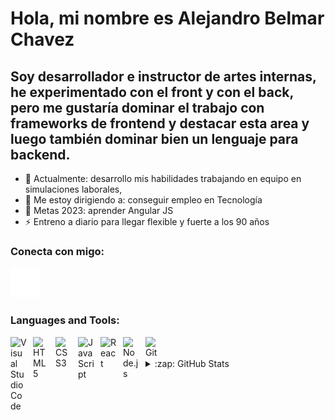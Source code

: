 # Hola, mi nombre es Alejandro Belmar Chavez 


## Soy desarrollador e instructor de artes internas, he experimentado con el front y con el back,     pero me gustaría dominar el trabajo con frameworks de frontend y destacar esta area y luego también dominar bien un lenguaje para backend. 


- 🌱 Actualmente: desarrollo mis habilidades trabajando en equipo en simulaciones laborales,
- 👯 Me estoy dirigiendo a: conseguir empleo en Tecnología  
- 🥅 Metas 2023: aprender Angular JS
- ⚡ Entreno a diario para llegar flexible y fuerte a los 90 años 


### Conecta con migo:

[![website](./img/linkedin-dark.svg)](https://www.linkedin.com/in/alejandro-belmar-chavez/)



### Languages and Tools:

<img align="left" alt="Visual Studio Code" width="26px" src="https://cdn.jsdelivr.net/gh/devicons/devicon/icons/vscode/vscode-original.svg" style="padding-right:10px;" />
<img align="left" alt="HTML5" width="26px" src="https://cdn.jsdelivr.net/gh/devicons/devicon/icons/html5/html5-original.svg" style="padding-right:10px;" />
<img align="left" alt="CSS3" width="26px" src="https://cdn.jsdelivr.net/gh/devicons/devicon/icons/css3/css3-original.svg" style="padding-right:10px;" />

<img align="left" alt="JavaScript" width="26px" src="https://cdn.jsdelivr.net/gh/devicons/devicon/icons/javascript/javascript-original.svg" style="padding-right:10px;" />

<img align="left" alt="React" width="26px" src="https://cdn.jsdelivr.net/gh/devicons/devicon/icons/react/react-original.svg" style="padding-right:10px;" />


<img align="left" alt="Node.js" width="26px" src="https://cdn.jsdelivr.net/gh/devicons/devicon/icons/nodejs/nodejs-original.svg" style="padding-right:10px;" />



<img align="left" alt="Git" width="26px" src="https://cdn.jsdelivr.net/gh/devicons/devicon/icons/git/git-original.svg" style="padding-right:10px;" />


<br />
<br />


  
 


<details>

  <summary>:zap: GitHub Stats</summary>

  <img align="left" alt="codeSTACKr's GitHub Stats" src="https://github-readme-stats.vercel.app/api?username=jano6elmar&show_icons=true&hide_border=false&title_color=ff652f&icon_color=FFE400&bg_color=09131B&text_color=ffffff&border_color=0c1a25" />

 

</details>

[website]: 
[course]: 
[linkedin]: https://linkedin.com/in/alejandro-belmar-chavez

